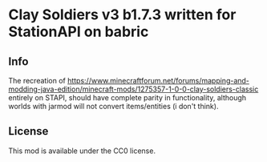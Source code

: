 # Clay Soldiers v3 b1.7.3 written for StationAPI on babric

## Info
The recreation of https://www.minecraftforum.net/forums/mapping-and-modding-java-edition/minecraft-mods/1275357-1-0-0-clay-soldiers-classic entirely on STAPI, should have complete parity in functionality, although worlds with jarmod will not convert items/entities (i don't think).

## License

This mod is available under the CC0 license.
